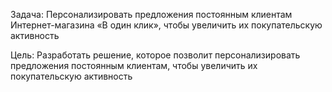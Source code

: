 Задача: Персонализировать предложения постоянным клиентам Интернет-магазина «В один клик», чтобы увеличить их покупательскую активность

Цель: Разработать решение, которое позволит персонализировать предложения постоянным клиентам, чтобы увеличить их покупательскую активность

